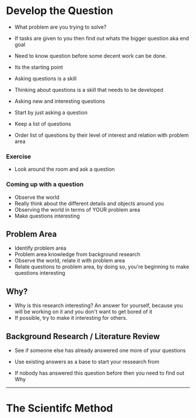# Develop the Question
- What problem are you trying to solve?
- If tasks are given to you then find out whats the bigger question aka end goal
- Need to know question before some decent work can be done.
- Its the starting point

- Asking questions is a skill
- Thinking about questions is a skill that needs to be developed
- Asking new and interesting questions

- Start by just asking a question

- Keep a list of questions

- Order list of questions by their level of interest and relation with problem area

### Exercise
- Look around the room and ask a question

### Coming up with a question
- Observe the world
- Really think about the different details and objects around you
- Observing the world in terms of YOUR problem area
- Make questions interesting

## Problem Area
- Identify problem area
- Problem area knowledge from background research
- Observe the world, relate it with problem area
- Relate questions to problem area, by doing so, you're beginning to make questions interesting

## Why?
- Why is this research interesting?
    An answer for yourself, because you will be working on it and you don't want to get bored of it
- If possible, try to make it interesting for others.

## Background Research / Literature Review
- See if someone else has already answered one more of your questions
- Use existing answers as a base to start your ressearch from

- If nobody has answered this question before then you need to find out Why

-------------------------------------------------------------------------------------------------------

# The Scientifc Method